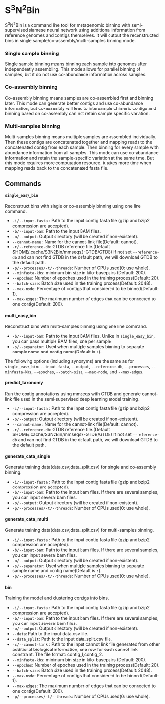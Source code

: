 # S<sup>3</sup>N<sup>2</sup>Bin

S<sup>3</sup>N<sup>2</sup>Bin is a command line tool for metagenomic binning with semi-supervised siamese neural network using additional information from reference genomes and contigs themselves. It will output the reconstructed bins in single sample/co-assembly/multi-samples binning mode.

### Single sample binning

Single sample binning means binning each sample into genomes after independently assembling. This mode allows for parallel binning of samples, but it do not use co-abundance information across samples.

### Co-assembly binning

Co-assembly binning means samples are co-assembled first and binning later.  This mode can generate better contigs and use co-abundance information, but co-assembly will lead to intersample chimeric contigs and binning based on co-assembly can not retain sample specific variation.

### Multi-samples binning

Multi-samples binning means multiple samples are assembled individually. Then these contigs are concatenated together and mapping reads to the concatenated contig from each sample. Then binning for every sample with abundance information from all samples. This mode can use  co-abundance information and retain the sample-specific variation at the same time. But this mode requires more computation resource. It takes more time when mapping reads back to the concatenated  fasta file.



## Commands

#### `single_easy_bin`

Reconstruct bins with single or co-assembly binning using one line command.

* `-i/--input-fasta` : Path to the input contig fasta file (gzip and bzip2 compression are accepted).
* `-b/--input-bam`: Path to the input BAM files.
* `-o/--output`: Output directory (will be created if non-existent).
* `--cannot-name:` Name for the cannot-link file(Default: cannot).
* `-r/--reference-db`: GTDB reference file.(Default: $HOME/.cache/S3N2Bin/mmseqs2-GTDB/GTDB) If not set `--reference-db` and can not find GTDB in the default path, we will download GTDB to the default path.
* `-p/--processes/-t/--threads`: Number of CPUs used(0: use whole).
* `--minfasta-kbs`: minimum bin size in kilo-basepairs (Default: 200).
* `--epoches`: Number of epoches used in the training process(Default: 20).
* `--batch-size`: Batch size used in the training process(Default: 2048).
* `--max-node`: Percentage of contigs that considered to be binned(Default: 1).
* `--max-edges`: The maximum number of edges that can be connected to one contig(Default: 200).

#### multi_easy_bin

Reconstruct bins with multi-samples binning using one line command.


* `-b/--input-bam`: Path to the input BAM files. Unlike in `single_easy_bin`, you can pass multiple BAM files, one per sample
* `-s/--separator`: Used when multiple samples binning to separate sample name and contig name(Default is `:`).

The following options (including synonyms) are the same as for
`single_easy_bin`: `--input-fasta`, `--output`, `--reference-db`,
`--processes`, `--minfasta-kbs`, `--epoches`, `--batch-size`, `--max-node`, and
`--max-edges`.



#### predict_taxonomy

Run the contig annotations using mmseqs with GTDB and generate cannot-link file used in the semi-supervised deep learning model training.

* `-i/--input-fasta` : Path to the input contig fasta file (gzip and bzip2 compression are accepted).
* `-o/--output`: Output directory (will be created if non-existent).
* `--cannot-name:` Name for the cannot-link file(Default: cannot).
* `-r/--reference-db`: GTDB reference file.(Default: $HOME/.cache/S3N2Bin/mmseqs2-GTDB/GTDB) If not set `--reference-db` and can not find GTDB in the default path, we will download GTDB to the default path.

#### generate_data_single

Generate training data(data.csv;data_split.csv) for single and co-assembly binning.

* `-i/--input-fasta` : Path to the input contig fasta file (gzip and bzip2 compression are accepted).
* `-b/--input-bam`: Path to the input bam files. If there are several samples, you can input several bam files.
* `-o/--output`: Output directory (will be created if non-existent).
* `-p/--processes/-t/--threads`: Number of CPUs used(0: use whole).

#### generate_data_multi

Generate training data(data.csv;data_split.csv) for multi-samples binning.

* `-i/--input-fasta` : Path to the input contig fasta file (gzip and bzip2 compression are accepted).
* `-b/--input-bam`: Path to the input bam files. If there are several samples, you can input several bam files.
* `-o/--output`: Output directory (will be created if non-existent).
* `-s/--separator`: Used when multiple samples binning to separate sample name and contig name(Default is `:`).
* `-p/--processes/-t/--threads`: Number of CPUs used(0: use whole).

#### bin

Training the model and clustering contigs into bins.

* `-i/--input-fasta` : Path to the input contig fasta file (gzip and bzip2 compression are accepted).
* `-b/--input-bam`: Path to the input bam files. If there are several samples, you can input several bam files.
* `-o/--output`: Output directory (will be created if non-existent).
* `--data`: Path to the input data.csv file.
* `--data_split`: Path to the input data_split.csv file.
* `-c/--cannot-link` : Path to the input cannot link file generated from other additional biological information, one row for each cannot link constraint. The file format: contig_1,contig_2.
* `--minfasta-kbs`: minimum bin size in kilo-basepairs (Default: 200).
* `--epoches`: Number of epoches used in the training process(Default: 20).
* `--batch-size`: Batch size used in the training process(Default: 2048).
* `--max-node`: Percentage of contigs that considered to be binned(Default: 1).
* `--max-edges`: The maximum number of edges that can be connected to one contig(Default: 200).
* `-p/--processes/-t/--threads`: Number of CPUs used(0: use whole).




